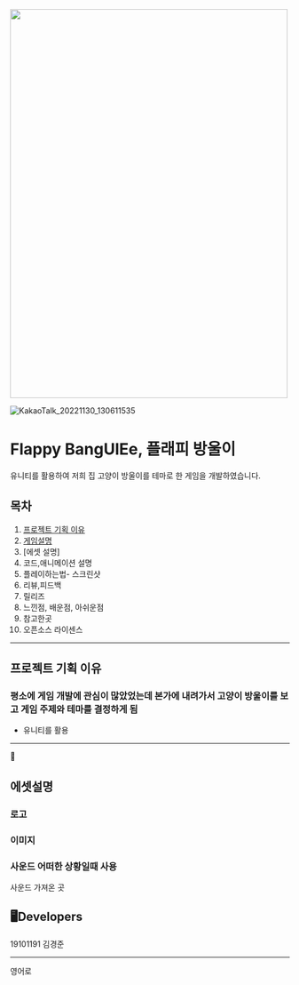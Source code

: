 <img src="https://user-images.githubusercontent.com/49617190/204704448-6c2ea206-b5cb-454a-acaa-9dc55741fdbf.png"  width="500" height="700">


![KakaoTalk_20221130_130611535](https://user-images.githubusercontent.com/49617190/204705259-c445467c-a907-4c8a-93b7-3f2c0fbfc6e6.gif)


# Flappy BangUlEe, 플래피 방울이

유니티를 활용하여 저희 집 고양이 방울이를 테마로 한 게임을 개발하였습니다.

## 목차

1. [프로젝트 기획 이유](#프로젝트-기획-이유)
2. [게임설명](게임설명)
3. [에셋 설명]
4. 코드,애니메이션 설명
5. 플레이하는법- 스크린샷
6. 리뷰,피드백
7. 릴리즈
8. 느낀점, 배운점, 아쉬운점
9. 참고한곳
10. 오픈소스 라이센스

---

## 프로젝트 기획 이유
### 평소에 게임 개발에 관심이 많았었는데 본가에 내려가서 고양이 방울이를 보고 게임 주제와 테마를 결정하게 됨
* 유니티를 활용

---

📝


## 에셋설명

### 로고

### 이미지

### 사운드 어떠한 상황일때 사용

사운드 가져온 곳



## 🖥️Developers
19101191 김경준




<hr>
영어로



